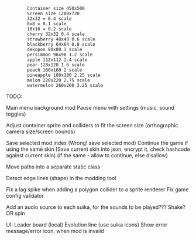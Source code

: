 ﻿            Container size 450x500
            Screen size 1280x720
            32x32 = 0.4 scale
            8x8 = 0.1 scale
            16x16 = 0.2 scale
            cherry 32x32 0.4 scale
            strawberry 48x48 0.6 scale
            blackberry 64x64 0.8 scale
            dekopon 80x80 1 scale
            persimmon 96x96 1.2 scale
            apple 112x112 1.4 scale
            pear 128x128 1.6 scale
            peach 160x160 2 scale
            pineapple 180x180 2.25 scale
            melon 220x220 2.75 scale
            watermelon 260x260 3.25 scale

TODO:

Main menu background mod
Pause menu with settings (music, sound toggles)

Adjust container sprite and colliders to fit the screen size (orthographic camera size/screen bounds)

Save selected mod index (Wrong! save selected mod)
Continue the game if using the same skin
(Save current skin into json, encrypt it, check hashcode against current skin)
(if the same - allow to continue, else disallow)


Move paths into a separate static class

Detect edge lines (shape) in the modding tool

Fix a lag spike when adding a polygon collider to a sprite renderer
Fix game config validator

Add an audio source to each suika, for the sounds to be played???
Shake? OR spin

UI:
Leader board (local)
Evolution line (use suika icons)
Show error message/error icon, when mod is invalid